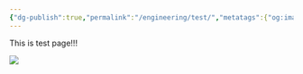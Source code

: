 ```yaml
---
{"dg-publish":true,"permalink":"/engineering/test/","metatags":{"og:image":"https://raw.githubusercontent.com/konnta0/blog2/refs/heads/main/ogp.jpeg"},"noteIcon":"","created":"2024-12-18T01:07:03.548+09:00"}
---
```


This is test page!!!

![](/img/user/Engineering/Test.png)